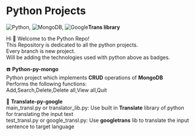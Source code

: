 # Python Projects

![Python](https://img.shields.io/badge/python-3670A0?style=for-the-badge&logo=python&logoColor=ffdd54), ![MongoDB](https://img.shields.io/badge/MongoDB-%234ea94b.svg?style=for-the-badge&logo=mongodb&logoColor=white), ![Google](https://img.shields.io/badge/google-4285F4?style=for-the-badge&logo=google&logoColor=white)<b>Trans library</b>

Hi :wave: Welcome to the Python Repo! <br>
This Repository is dedicated to all the python projects. <br>
Every branch is new project. <br>
Will be adding the technologies used with python above as badges. <br>

:phone: <b> Python-py-mongo </b> <br>
 Python project which implements <b>CRUD</b> operations of <b>MongoDB</b> <br>
 Performs the following functions: <br>
 Add,Search,Delete,Delete all,View all,Quit

 :scroll: <b> Translate-py-google </b> <br>
 main_transl.py or translator_lib.py: Use built in <b>Translate</b> library of python for translating the input text <br>
 test_transl.py or google_transl.py: Use <b>googletrans</b> lib to translate the input sentence to target language <br>

